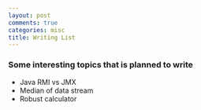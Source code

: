 ```yaml
---
layout: post
comments: true
categories: misc
title: Writing List
---
```


### Some interesting topics that is planned to write 
- Java RMI vs JMX
- Median of data stream
- Robust calculator

